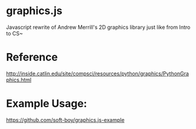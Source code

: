 # graphics.js
Javascript rewrite of Andrew Merrill's 2D graphics library
just like from Intro to CS~

# Reference
http://inside.catlin.edu/site/compsci/resources/python/graphics/PythonGraphics.html

# Example Usage:

https://github.com/soft-boy/graphics.js-example
